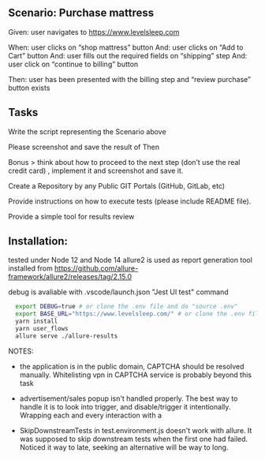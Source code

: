 
## Scenario: Purchase mattress 
Given: user navigates to https://www.levelsleep.com

When: user clicks on “shop mattress” button
And: user clicks on “Add to Cart” button
And: user fills out the required fields on “shipping” step
And: user click on “continue to billing” button

Then: user has been presented with the billing step and “review purchase” button exists


## Tasks

Write the script representing the Scenario above

Please screenshot and save the result of Then

Bonus > think about how to proceed to the next step (don’t use the real credit card) , implement it and screenshot and save it.

Create a Repository by any Public GIT Portals (GitHub, GitLab, etc)

Provide instructions on how to execute tests (please include README file).

Provide a simple tool for results review 

## Installation:

tested under Node 12 and Node 14
allure2 is used as report generation tool
installed from https://github.com/allure-framework/allure2/releases/tag/2.15.0

debug is avaliable with .vscode/launch.json  "Jest UI test" command

```bash
  export DEBUG=true # or clone the .env file and do "source .env"
  export BASE_URL="https://www.levelsleep.com/" # or clone the .env file and do "source .env"
  yarn install
  yarn user_flows
  allure serve ./allure-results
```

NOTES:

- the application is in the public domain, CAPTCHA should be resolved manually.
  Whitelisting vpn in CAPTCHA service is probably beyond this task

- advertisement/sales popup isn't handled properly.
  The best way to handle it is to look into trigger, and disable/trigger it intentionally.
  Wrapping each and every interaction with a

- SkipDownstreamTests in test.environment.js doesn't work with allure.
  It was supposed to skip downstream tests when the first one had failed.
  Noticed it way to late, seeking an alternative will be way to long.